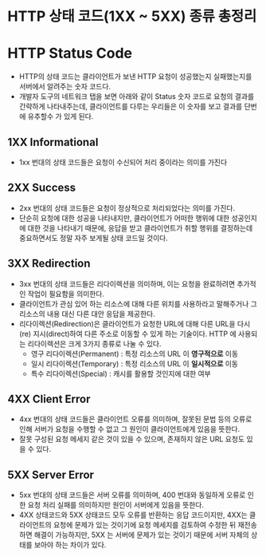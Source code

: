 # HTTP 상태 코드(1XX ~ 5XX) 종류 총정리

# HTTP Status Code

- HTTP의 상태 코드는 클라이언트가 보낸 HTTP 요청이 성공했는지 실패했는지를 서버에서 알려주는 숫자 코드다.
- 개발자 도구의 네트워크 탭을 보면 아래와 같이 Status 숫자 코드로 요청의 결과를 간략하게 나타내주는데, 클라이언트를 다루는 우리들은 이 숫자를 보고 결과를 단번에 유추할수 가 있게 된다.

## 1XX Informational

- 1xx 번대의 상태 코드들은 요청이 수신되어 처리 중이라는 의미를 가진다

## 2XX Success

- 2xx 번대의 상태 코드들은 요청이 정상적으로 처리되었다는 의미를 가진다.
- 단순히 요청에 대한 성공을 나타내지만, 클라이언트가 어떠한 행위에 대한 성공인지에 대한 것을 나타내기 때문에, 응답을 받고 클라이언트가 취할 행위를 결정하는데 중요하면서도 정말 자주 보게될 상태 코드일 것이다.

## 3XX Redirection

- 3xx 번대의 상태 코드들은 리다이렉션을 의미하며, 이는 요청을 완료하려면 추가적인 작업이 필요함을 의미한다.
- 클라이언트가 관심 있어 하는 리소스에 대해 다른 위치를 사용하라고 말해주거나 그 리소스의 내용 대신 다른 대안 응답을 제공한다.
- 리다이렉션(Redirection)은 클라이언트가 요청한 URL에 대해 다른 URL을 다시(re) 지시(direct)하여 다른 주소로 이동할 수 있게 하는 기술이다. HTTP 에 사용되는 리다이렉션은 크게 3가지 종류로 나눌 수 있다.
    - 영구 리다이렉션(Permanent) : 특정 리소스의 URL 이 **영구적으로** 이동
    - 일시 리다이렉션(Temporary) : 특정 리소스의 URL 이 **일시적으로** 이동
    - 특수 리다이렉션(Special) : 캐시를 활용할 것인지에 대한 여부

## 4XX Client Error

- 4xx 번대의 상태 코드들은 클라이언트 오류를 의미하며, 잘못된 문법 등의 오류로 인해 서버가 요청을 수행할 수 없고 그 원인이 클라이언트에게 있음을 뜻한다.
- 잘못 구성된 요청 메세지 같은 것이 있을 수 있으며, 존재하지 않은 URL 요청도 있을 수 있다.

## 5XX Server Error

- 5xx 번대의 상태 코드들은 서버 오류를 의미하며, 400 번대와 동일하게 오류로 인한 요청 처리 실패를 의미하지만 원인이 서버에게 있음을 뜻한다.
- 4XX 상태코드와 5XX 상태코드 모두 오류를 반환하는 응답 코드이지만, 4XX는 클라이언트의 요청에 문제가 있는 것이기에 요청 메세지를 검토하여 수정한 뒤 재전송하면 해결이 가능하지만, 5XX 는 서버에 문제가 있는 것이기 때문에 서버 자체의 상태를 보아야 하는 차이가 있다.